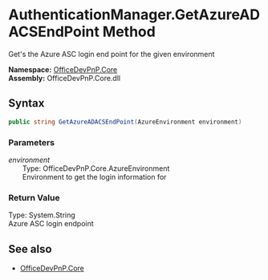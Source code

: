 # AuthenticationManager.GetAzureADACSEndPoint Method  
Get's the Azure ASC login end point for the given environment  

**Namespace:** [OfficeDevPnP.Core](OfficeDevPnP.Core.md)  
**Assembly:** OfficeDevPnP.Core.dll  
## Syntax
```C#
public string GetAzureADACSEndPoint(AzureEnvironment environment)
```
### Parameters
*environment*  
&emsp;&emsp;Type: OfficeDevPnP.Core.AzureEnvironment  
&emsp;&emsp;Environment to get the login information for  
  
### Return Value
Type: System.String  
Azure ASC login endpoint

## See also
- [OfficeDevPnP.Core](OfficeDevPnP.Core.md)
